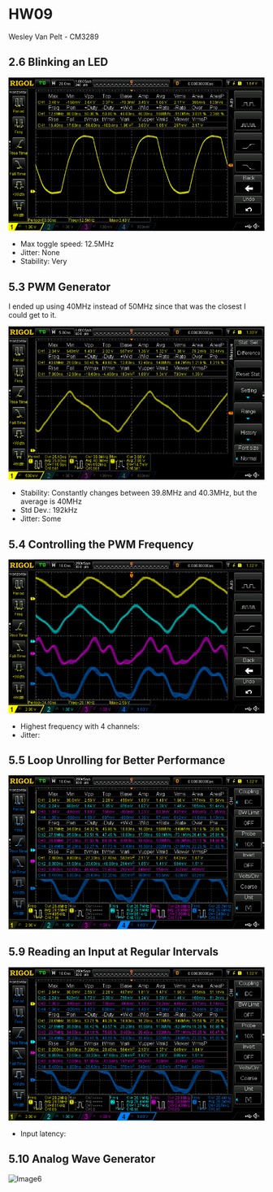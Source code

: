 # HW09
Wesley Van Pelt - CM3289

## 2.6 Blinking an LED
![Image1](readme-files/DS1Z_QuickPrint1.png)
* Max toggle speed: 12.5MHz
* Jitter: None
* Stability: Very

## 5.3 PWM Generator
I ended up using 40MHz instead of 50MHz since that was the closest I could get to it.

![Image2](readme-files/DS1Z_QuickPrint2.png)
* Stability: Constantly changes between 39.8MHz and 40.3MHz, but the average is 40MHz
* Std Dev.: 192kHz
* Jitter: Some

## 5.4 Controlling the PWM Frequency
![Image3](readme-files/DS1Z_QuickPrint3.png)
* Highest frequency with 4 channels:
* Jitter:

## 5.5 Loop Unrolling for Better Performance
![Image4](readme-files/DS1Z_QuickPrint4.png)

## 5.9 Reading an Input at Regular Intervals
![Image5](readme-files/DS1Z_QuickPrint5.png)
* Input latency:

## 5.10 Analog Wave Generator
![Image6](readme-files/DS1Z_QuickPrint6.png)
